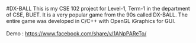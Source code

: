 #DX-BALL
This is my CSE 102 project for Level-1, Term-1 in the department of CSE, BUET.
 It is a very popular game from the 90s called DX-BALL.
The entire game was developed in C/C++ with OpenGL iGraphics for GUI.
<br><br>
Demo : https://www.facebook.com/share/v/1ANpPAReTo/

